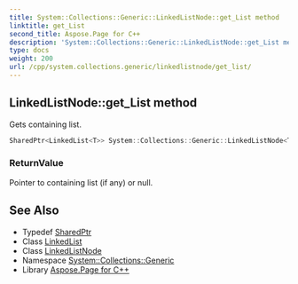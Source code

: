 ```yaml
---
title: System::Collections::Generic::LinkedListNode::get_List method
linktitle: get_List
second_title: Aspose.Page for C++
description: 'System::Collections::Generic::LinkedListNode::get_List method. Gets containing list in C++.'
type: docs
weight: 200
url: /cpp/system.collections.generic/linkedlistnode/get_list/
---
```

## LinkedListNode::get_List method


Gets containing list.

```cpp
SharedPtr<LinkedList<T>> System::Collections::Generic::LinkedListNode<T>::get_List() const
```


### ReturnValue

Pointer to containing list (if any) or null.

## See Also

* Typedef [SharedPtr](../../../system/sharedptr/)
* Class [LinkedList](../../linkedlist/)
* Class [LinkedListNode](../)
* Namespace [System::Collections::Generic](../../)
* Library [Aspose.Page for C++](../../../)
